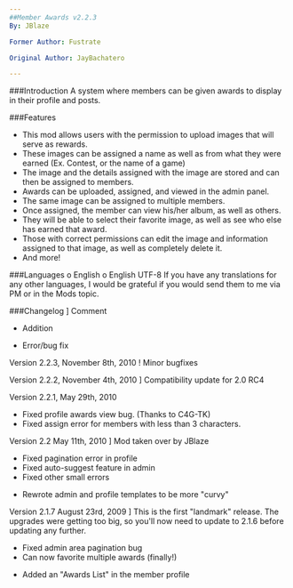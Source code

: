 ```yaml
---
##Member Awards v2.2.3
By: JBlaze

Former Author: Fustrate

Original Author: JayBachatero

---
```


###Introduction
A system where members can be given awards to display in their profile and posts.

###Features
* This mod allows users with the permission to upload images that will serve as rewards.
* These images can be assigned a name as well as from what they were earned (Ex. Contest, or the name of a game)
* The image and the details assigned with the image are stored and can then be assigned to members.
* Awards can be uploaded, assigned, and viewed in the admin panel.
* The same image can be assigned to multiple members.
* Once assigned, the member can view his/her album, as well as others.
* They will be able to select their favorite image, as well as see who else has earned that award.
* Those with correct permissions can edit the image and information assigned to that image, as well as completely delete it.
* And more!

###Languages
o English
o English UTF-8
If you have any translations for any other languages, I would be grateful if you would send them to me via PM or in the Mods topic.

###Changelog
] Comment
+ Addition
- Error/bug fix

Version 2.2.3, November 8th, 2010
! Minor bugfixes

Version 2.2.2, November 4th, 2010
] Compatibility update for 2.0 RC4

Version 2.2.1, May 29th, 2010
- Fixed profile awards view bug. (Thanks to C4G-TK)
- Fixed assign error for members with less than 3 characters.

Version 2.2 May 11th, 2010
] Mod taken over by JBlaze
- Fixed pagination error in profile
- Fixed auto-suggest feature in admin
- Fixed other small errors
+ Rewrote admin and profile templates to be more "curvy"

Version 2.1.7 August 23rd, 2009
] This is the first "landmark" release. The upgrades were getting too big, so you'll now need to update to 2.1.6 before updating any further.
- Fixed admin area pagination bug
- Can now favorite multiple awards (finally!)
+ Added an "Awards List" in the member profile
